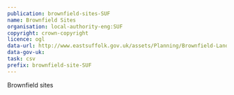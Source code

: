 ```yaml
---
publication: brownfield-sites-SUF
name: Brownfield Sites
organisation: local-authority-eng:SUF
copyright: crown-copyright
licence: ogl
data-url: http://www.eastsuffolk.gov.uk/assets/Planning/Brownfield-Land-Register/Suffolk-Coastal-Brownfield-Land-Register.csv
data-gov-uk: 
task: csv
prefix: brownfield-site-SUF
---
```


Brownfield sites

